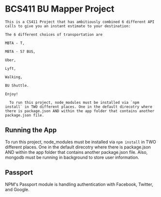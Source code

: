 # BCS411 BU Mapper Project

	This is a CS411 Project that has ambitiously combined 6 different API calls to give you an instant estimate to your destination:

	The 6 different choices of transportation are

	MBTA - T,

	MBTA - 57 BUS,

	Uber,

	Lyft,

	Walking,

	BU Shuttle.

	Enjoy! 

	  To run this project, node_modules must be installed via `npm install` in TWO different places. One in the default direcotry where there is package.json AND within the app folder that contains another package.json file.


## Running the App
 To run this project, node_modules must be installed via `npm install` in TWO different places. One in the default direcotry where there is package.json AND within the app folder that contains another package.json file. Also, mongodb must be running in background to store user information. 

## Passport
NPM's Passport module is handling authentication with Facebook, Twitter, and Google. 

